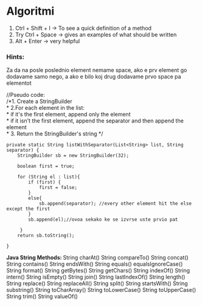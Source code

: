 # <h1>Algoritmi </h1>
  
 1. Ctrl + Shift + I -> To see a quick definition of a method
 2. Try Ctrl + Space -> gives an examples of what should be written
 3. Alt + Enter -> very helpful




<h3>Hints:</h3>
 Za da na posle poslednio element nemame space, ako e prv element go dodavame samo nego, 
  a ako e bilo koj drug dodavame prvo space pa elementot
  
  //Pseudo code:<br>
    /*1. Create a StringBuilder<br>
     * 2.For each element in the list:<br>
     *       if it's the first element, append only the element<br>
     *       if it isn't the first element, append the separator and then append the element<br>
     * 3. Return the StringBuilder's string */<br>

    private static String listWithSeparator(List<String> list, String separator) {
        StringBuilder sb = new StringBuilder(32);

        boolean first = true;

        for (String el : list){
            if (first) {
                first = false;
            }
            else{
                sb.append(separator); //every other element hit the else except the first
            }
            sb.append(el);//ovoa sekako ke se izvrse uste prvio pat

         }
        return sb.toString();

    }
    
    
<b>Java String Methods: </b>
String charAt()
String compareTo()
String concat()
String contains()
String endsWith()
String equals()
equalsIgnoreCase()
String format()
String getBytes()
String getChars()
String indexOf()
String intern()
String isEmpty()
String join()
String lastIndexOf()
String length()
String replace()
String replaceAll()
String split()
String startsWith()
String substring()
String toCharArray()
String toLowerCase()
String toUpperCase()
String trim()
String valueOf()


